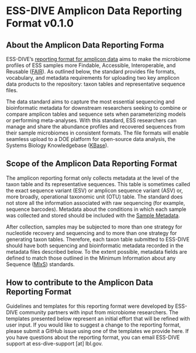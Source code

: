 # ESS-DIVE Amplicon Data Reporting Format v0.1.0   

## About the Amplicon Data Reporting Forma
ESS-DIVE’s [reporting format for amplicon data](https://docs.ess-dive.lbl.gov/contributing-data/data-reporting-formats#16s-amplicon-sequencing) aims to make the microbiome profiles of ESS samples more Findable, Accessible, Interoperable, and Reusable ([FAIR](https://www.go-fair.org/fair-principles/)). As outlined below, the standard provides file formats, vocabulary, and metadata requirements for uploading two key amplicon data products to the repository: taxon tables and representative sequence files.

The data standard aims to capture the most essential sequencing and bioinformatic metadata for downstream researchers seeking to combine or compare amplicon tables and sequence sets when parameterizing models or performing meta-analyses. With this standard, ESS researchers can manage and share the abundance profiles and recovered sequences from their sample microbiomes in consistent formats. The file formats will enable seamless upload to a DOE platform for open-source data analysis, the Systems Biology Knowledgebase ([KBase](https://www.kbase.us/)).

## Scope of the Amplicon Data Reporting Format
The amplicon reporting format only collects metadata at the level of the taxon table and its representative sequences. This table is sometimes called the exact sequence variant (ESV) or amplicon sequence variant (ASV) or, more broadly, operational taxonomic unit (OTU) table. The standard does not store all the information associated with raw sequencing (for example, sequence barcodes). Metadata about the conditions in which each sample was collected and stored should be included with the [Sample Metadata](https://github.com/ess-dive-community/essdive-sample-id-metadata).

After collection, samples may be subjected to more than one strategy for nucleotide recovery and sequencing and to more than one strategy for generating taxon tables. Therefore, each taxon table submitted to ESS-DIVE should have both sequencing and bioinformatic metadata recorded in the metadata files described below. To the extent possible, metadata fields are defined to match those outlined in the Minimum Information about any Sequence ([MIxS](https://gensc.org/mixs/)) standards.

## How to contribute to the Amplicon Data Reporting Format
Guidelines and templates for this reporting format were developed by ESS-DIVE community partners with input from microbiome researchers. The templates presented below represent an initial effort that will be refined with user input. If you would like to suggest a change to the reporting format, please submit a GitHub issue using one of the templates we provide here. If you have questions about the reporting format, you can email ESS-DIVE support at ess-dive-support [at] lbl.gov. 
